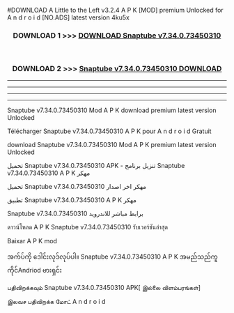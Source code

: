 #DOWNLOAD A Little to the Left v3.2.4 A P K [MOD] premium Unlocked for A n d r o i d [NO.ADS] latest version 4ku5x 



<div align="center">

<h3>DOWNLOAD 1 >>> <a href="https://getmod1.web.app/?judule=Btd Battles">DOWNLOAD Snaptube v7.34.0.73450310</a></h3><br>

<h3>DOWNLOAD 2 >>> <a href="https://getmod1.web.app/?judule=Btd Battles">Snaptube v7.34.0.73450310 DOWNLOAD </a></h3>

</div>


----------------------------------------------------------

----------------------------------------------------------

----------------------------------------------------------

----------------------------------------------------------


Snaptube v7.34.0.73450310 Mod A P K download premium latest version Unlocked

Télécharger Snaptube v7.34.0.73450310 A P K pour A n d r o i d Gratuit

download Snaptube v7.34.0.73450310 Mod A P K premium latest version Unlocked

تحميل Snaptube v7.34.0.73450310 APK - تنزيل برنامج Snaptube v7.34.0.73450310 A P K مهكر

تحميل Snaptube v7.34.0.73450310 مهكر اخر اصدار

تطبيق Snaptube v7.34.0.73450310 A P K مهكر

Snaptube v7.34.0.73450310 برابط مباشر للاندرويد

ดาวน์โหลด A P K Snaptube v7.34.0.73450310 รับเวอร์ชันล่าสุด

Baixar A P K mod

အက်ပ်ကို ဒေါင်းလုဒ်လုပ်ပါ။ Snaptube v7.34.0.73450310 A P K အမည်သည်ကူကိုင်Andriod ဗားရှင်း

பதிவிறக்கவும் Snaptube v7.34.0.73450310 APK[ இல்லை விளம்பரங்கள்] 
 
இலவச பதிவிறக்க மோட் A n d r o i d



